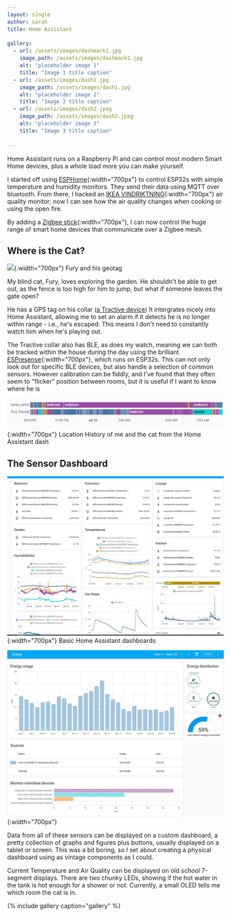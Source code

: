 ```yaml
---
layout: single
author: sarah
title: Home Assistant

gallery:
  - url: /assets/images/dashmark1.jpg
    image_path: /assets/images/dashmark1.jpg
    alt: "placeholder image 1"
    title: "Image 1 title caption"
  - url: /assets/images/dash1.jpg
    image_path: /assets/images/dash1.jpg
    alt: "placeholder image 2"
    title: "Image 2 title caption"
  - url: /assets/images/dash2.jpeg
    image_path: /assets/images/dash2.jpeg
    alt: "placeholder image 3"
    title: "Image 3 title caption"

---
```


Home Assistant runs on a Raspberry Pi and can control most modern Smart Home devices, plus a whole load more you can make yourself.

I started off using [ESPHome](https://esphome.io/){:width="700px"} to control ESP32s with simple temperature and humidity monitors. They send their data using MQTT over bluetooth. From there, I hacked an [IKEA VINDRIKTNING](https://style.oversubstance.net/2021/08/diy-use-an-ikea-vindriktning-air-quality-sensor-in-home-assistant-with-esphome/){:width="700px"} air quality monitor; now I can see how the air quality changes when cooking or using the open fire.

By adding a [Zigbee stick](https://www.home-assistant.io/integrations/zha/){:width="700px"}, I can now control the huge range of smart home devices that communicate over a Zigbee mesh.

## Where is the Cat?

![](.www/assets/images/fury.jpg){:width="700px"} Fury and his geotag

My blind cat, Fury, loves exploring the garden. He shouldn't be able to get out, as the fence is too high for him to jump, but what if someone leaves the gate open?

He has a GPS tag on his collar ([a Tractive device](https://tractive.com)) It intergrates nicely into Home Assistant, allowing me to set an alarm if it detects he is no longer within range - i.e., he's escaped. This means I don't need to constantly watch him when he's playing out.

The Tractive collar also has BLE, as does my watch, meaning we can both be tracked within the house during the day using the brilliant [ESPresense](https://espresense.com/){:width="700px"}, which runs on ESP32s. This can not only look out for specific BLE devices, but also handle a selection of common sensors. However calibration can be fiddly, and I've found that they often seem to "flicker" position between rooms, but it is useful if I want to know where he is

![](/assets/images/tracking.png){:width="700px"} Location History of me and the cat from the Home Assistant dash

## The Sensor Dashboard

![](/assets/images/HAdash.JPG){:width="700px"} Basic Home Assistant dashboards

![](/assets/images/HAdash2.JPG){:width="700px"}

Data from all of these sensors can be displayed on a custom dashboard, a pretty collection of graphs and figures plus buttons, usually displayed on a tablet or screen. This was a bit boring, so I set about creating a physical dashboard using as vintage components as I could.

Current Temperature and Air Quality can be displayed on old school 7-segment displays. There are two chunky LEDs, showing if the hot water in the tank is hot enough for a shower or not. Currently, a small OLED tells me which room the cat is in.

{% include gallery caption="gallery" %}

